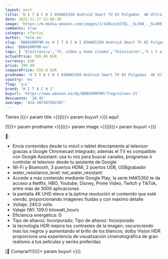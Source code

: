 ```yaml
---
layout: post
title: 'H I T A C H I 65HAK5350 Android Smart TV 65 Pulgadas  4K Ultra HD  HDR10  Dolby Vision  Bluetooth  Google Play  Chromecast Integrado  compatible con Google Assistant  Tuner satélite'
date: 2022-11-27 22:00:38
image: 'https://m.media-amazon.com/images/I/41NozsUJ7EL._SL500_._SL400_.jpg'
comments: true
category: ofertas
author: 'tole.es'
slug: 'B0B4SRRP9M-es H I T A C H I 65HAK5350 Android Smart TV 65 Pulgadas 4K...'
sku: 'B0B4SRRP9M-es'
tags: [ 'Electrónica','TV, vídeo y home cinema','Televisores','h i t a c h i','smart','tv','🇪🇸', ]
actualPrice: 399.99 EUR
currency: EUR
price: 399.99
comparePrice: 559.0 EUR
prodname: 'H I T A C H I 65HAK5350 Android Smart TV 65 Pulgadas  4K Ultra HD  HDR10  Dolby Vision  Bluetooth  Google Play  Chromecast Integrado  compatible con Google Assistant  Tuner satélite'
country: 'es'
flag: '🇪🇸'
brand: 'H I T A C H I'
buyurl: 'https://www.amazon.es/dp/B0B4SRRP9M/?tag=tolees-21'
descuento: '28.45'
average: '424.387307692307'
---
```


Tienes [{{< param title >}}]({{< param buyurl >}}) aqui!

[![{{< param prodname >}}]({{< param image >}})]({{< param buyurl >}})

🔎:

- Envía contenidos desde tu móvil o tablet directamente al televisor gracias a Google Chromecast integrado; además el TV es compatible con Google Assistant: usa tu voz para buscar canales, programas ó controlar el televisor desde tu asistente de Google
- Wi-Fi y Bluetooth, 3 puertos HDMI, 2 puertos USB, USBgrabador
- water_resistance_level: not_water_resistant
- Accede a más contenido mediante Google Play; la serie HAK5350 te da acceso a Netflix, HBO, Youtube, Disney, Prime Video, Twitch y TikTok, entre más de 3000 aplicaciones
- la pantalla 4K UHD eleva a la.óptima resolución el contenido que esté viendo, proporcionando imágenes fluidas y con máximo detalle
- Voltaje: 240.0 volts
- Vataje (W): 109.0 kilowatt_hours
- Eficiencia energética: G
- Tipo de altavoz: Incorporado; Tipo de altavoz: Incorporado
- la tecnología HDR mejora los contrastes de la imagen, oscureciendo más los negros y aumentando el brillo de los blancos; dolby Vision HDR proporciona una experiencia de visualización cinematográfica de gran realismo a tus películas y series preferidas

[🛒 Comprar!!!]({{< param buyurl >}})
